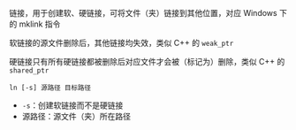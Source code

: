 链接，用于创建软、硬链接，可将文件（夹）链接到其他位置，对应 Windows 下的 mklink 指令

软链接的源文件删除后，其他链接均失效，类似 C++ 的 `weak_ptr`

硬链接只有所有硬链接都被删除后对应文件才会被（标记为）删除，类似 C++ 的 `shared_ptr`

```shell
ln [-s] 源路径 目标路径
```

* `-s`：创建软链接而不是硬链接
* 源路径：源文件（夹）所在路径